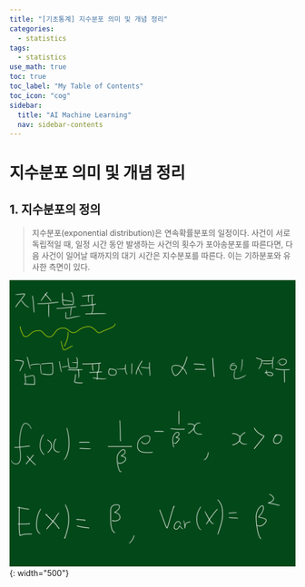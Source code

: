 ```yaml
---
title: "[기초통계] 지수분포 의미 및 개념 정리" 
categories:
  - statistics
tags:
  - statistics
use_math: true
toc: true
toc_label: "My Table of Contents"
toc_icon: "cog"
sidebar:
  title: "AI Machine Learning"
  nav: sidebar-contents
---
```


# 지수분포 의미 및 개념 정리

## 1. 지수분포의 정의

> 지수분포(exponential distribution)은 연속확률분포의 일정이다. 사건이 서로 독립적일 때, 일정 시간 동안 발생하는 사건의 횟수가 포아송분포를 따른다면, 다음 사건이 일어날 때까지의 대기 시간은 지수분포를 따른다. 이는 기하분포와 유사한 측면이 있다. 

![figure01](/assets/images/statistics/exponential/exponential01.jpg){: width="500"}
